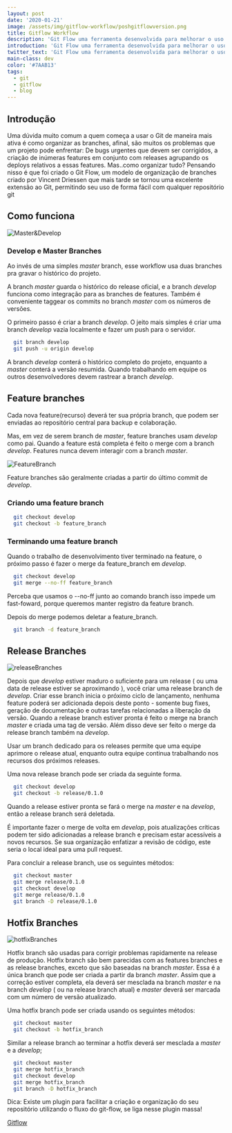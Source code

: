 ```yaml
---
layout: post
date: '2020-01-21'
image: /assets/img/gitflow-workflow/poshgitflowversion.png
title: Gitflow Workflow
description: 'Git Flow uma ferramenta desenvolvida para melhorar o uso de repositórios Git.'
introduction: 'Git Flow uma ferramenta desenvolvida para melhorar o uso de repositórios Git.'
twitter_text: 'Git Flow uma ferramenta desenvolvida para melhorar o uso de repositórios Git.'
main-class: dev
color: '#7AAB13'
tags:
  - git
  - gitflow
  - blog
---
```


## Introdução

Uma dúvida muito comum a quem começa a usar o Git de maneira mais ativa é como organizar as branches, afinal, são muitos os problemas que um projeto pode enfrentar: De bugs urgentes que devem ser corrigidos, a criação de inúmeras features em conjunto com releases agrupando os deploys relativos a essas features. Mas..como organizar tudo? Pensando nisso é que foi criado o Git Flow, um modelo de organização de branches criado por Vincent Driessen que mais tarde se tornou uma excelente extensão ao Git, permitindo seu uso de forma fácil com qualquer repositório git

## Como funciona
![Master&Develop](/assets/img/gitflow-workflow/02.svg)

### Develop e Master Branches

Ao invés de uma simples *master* branch, esse workflow usa duas branches pra gravar o histórico do projeto.

A branch *master* guarda o histórico do release oficial, e a branch *develop* funciona como integração para as branches de features.
Também é conveniente taggear os commits no branch *master* com os números de versões.

O primeiro passo é criar a branch *develop*. O jeito mais simples é criar uma branch *develop* vazia localmente e fazer um push para o servidor.

```bash
  git branch develop
  git push -u origin develop
```
A branch *develop* conterá o histórico completo do projeto, enquanto a *master* conterá a versão resumida.
Quando trabalhando em equipe os outros desenvolvedores devem rastrear a branch *develop*.

## Feature branches

Cada nova feature(recurso) deverá ter sua própria branch, que podem ser enviadas ao repositório central para backup e colaboração.

Mas, em vez de serem branch de *master*, feature branches usam *develop* como pai. Quando a feature está completa é feito o merge com a branch *develop*. Features nunca devem interagir com a branch *master*.

![FeatureBranch](/assets/img/gitflow-workflow/03.svg)

Feature branches são geralmente criadas a partir do último commit de *develop*.

### Criando uma feature branch

```bash
  git checkout develop
  git checkout -b feature_branch
```
### Terminando uma feature branch

Quando o trabalho de desenvolvimento tiver terminado na feature, o próximo passo é
fazer o merge da feature_branch em *develop*.

```bash
  git checkout develop
  git merge --no-ff feature_branch
```
Perceba que usamos o --no-ff junto ao comando branch isso impede um fast-foward, porque queremos manter registro da feature branch.

Depois do merge podemos deletar a feature_branch.

```bash
  git branch -d feature_branch
```
## Release Branches

![releaseBranches](/assets/img/gitflow-workflow/04.svg)

Depois que *develop* estiver maduro o suficiente para um release ( ou uma data de release estiver se aproximando ), você criar uma release branch de *develop*. Criar esse branch inicia o próximo ciclo de lançamento, nenhuma feature poderá ser adicionada depois deste ponto - somente bug fixes, geração de documentação e outras tarefas relacionadas a liberação da versão. Quando a release branch estiver pronta é feito o merge na branch *master* e criada uma tag de versão. Além disso deve ser feito o merge da release branch também na *develop*.

Usar um branch dedicado para os releases permite que uma equipe aprimore o release atual, enquanto outra equipe continua trabalhando nos recursos dos próximos releases.

Uma nova release branch pode ser criada da seguinte forma.

```bash
  git checkout develop
  git checkout -b release/0.1.0
```
Quando a release estiver pronta se fará o merge na *master* e na *develop*, então a release branch será deletada.

É importante fazer o merge de volta em *develop*, pois atualizações críticas podem ter sido adicionadas a release branch e precisam estar acessíveis a novos recursos. Se sua organização enfatizar a revisão de código, este seria o local ideal para uma pull request.

Para concluir a release branch, use os seguintes métodos:

```bash
  git checkout master
  git merge release/0.1.0
  git checkout develop
  git merge release/0.1.0
  git branch -D release/0.1.0
```
## Hotfix Branches

![hotfixBranches](/assets/img/gitflow-workflow/05.svg)

Hotfix branch são usadas para corrigir problemas rapidamente na release de produção.
Hotfix branch são bem parecidas com as features branches e as release branches, exceto que são baseadas na branch *master*. Essa é a única branch que pode ser criada a partir da branch *master*.
Assim que a correção estiver completa, ela deverá ser mesclada na branch *master* e na branch *develop* ( ou na release branch atual) e *master* deverá ser marcada com um número de versão atualizado.

Uma hotfix branch pode ser criada usando os seguintes métodos:

```bash
  git checkout master
  git checkout -b hotfix_branch
```

Similar a release branch ao terminar a hotfix deverá ser mesclada a *master* e a *develop*;

```bash
  git checkout master
  git merge hotfix_branch
  git checkout develop
  git merge hotfix_branch
  git branch -D hotfix_branch
```

Dica: Existe um plugin para facilitar a criação e organização do seu repositório utilizando o fluxo do git-flow, se liga nesse plugin massa!

[Gitflow](https://github.com/nvie/gitflow)

